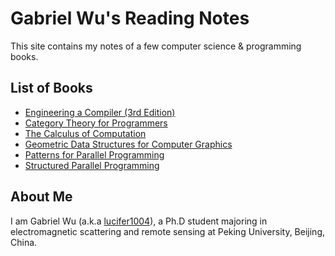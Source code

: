 # Gabriel Wu's Reading Notes

This site contains my notes of a few computer science & programming books.

## List of Books

- [Engineering a Compiler (3rd Edition)](./engineering_a_compiler_third_edition/)
- [Category Theory for Programmers](./category_theory_for_programmers/)
- [The Calculus of Computation](./calculus_of_computation/)
- [Geometric Data Structures for Computer Graphics](./geometric_data_structures_for_computer_graphics/)
- [Patterns for Parallel Programming](./patterns_for_parallel_programming/)
- [Structured Parallel Programming](./structured_parallel_programming/)

## About Me

I am Gabriel Wu (a.k.a [lucifer1004](https://github.com/lucifer1004)), a Ph.D student majoring in electromagnetic scattering and remote sensing at Peking University, Beijing, China.
